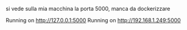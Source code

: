 si vede sulla mia macchina la porta 5000, manca da dockerizzare 

Running on http://127.0.0.1:5000
Running on http://192.168.1.249:5000
